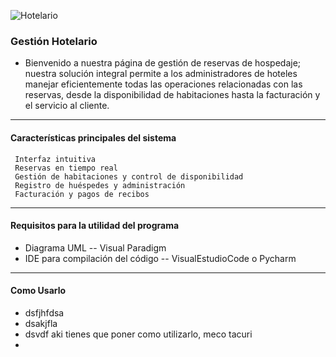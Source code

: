 ![Hotelario](https://github.com/Tacuri-20/Gestion-Hoteles/assets/166523434/ff316053-dd05-4996-89d1-5bbb8e236f81)

### Gestión  Hotelario
- Bienvenido a nuestra página de gestión de reservas de hospedaje; nuestra solución integral permite a los administradores de hoteles manejar eficientemente todas las operaciones relacionadas con las reservas, desde la disponibilidad de habitaciones hasta la facturación y el servicio al cliente.

----

#### Características principales del sistema
	 Interfaz intuitiva
	 Reservas en tiempo real
	 Gestión de habitaciones y control de disponibilidad
	 Registro de huéspedes y administración 
	 Facturación y pagos de recibos

----
#### Requisitos para la utilidad del programa
- Diagrama UML -- Visual Paradigm
- IDE para compilación del código -- VisualEstudioCode o Pycharm

----

#### Como Usarlo
- dsfjhfdsa
- dsakjfla
- dsvdf             aki tienes que poner como utilizarlo, meco tacuri
- 
